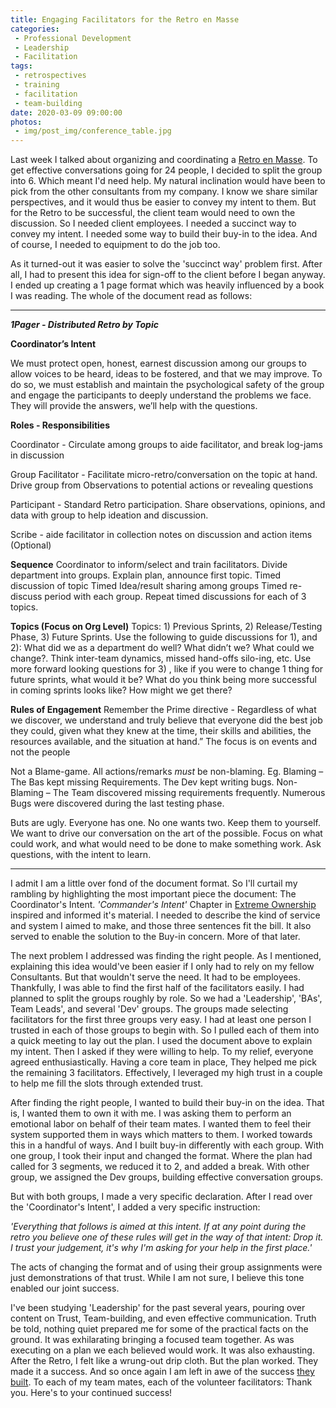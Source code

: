 ```yaml
---
title: Engaging Facilitators for the Retro en Masse
categories:
 - Professional Development
 - Leadership
 - Facilitation
tags:
 - retrospectives
 - training
 - facilitation
 - team-building
date: 2020-03-09 09:00:00
photos: 
 - img/post_img/conference_table.jpg
---
```


Last week I talked about organizing and coordinating a [Retro en Masse](/2020/03/02/retro-en-masse/). To get effective conversations going for 24 people, I decided to split the group into 6. Which meant I'd need help. My natural inclination would have been to pick from the other consultants from my company. I know we share similar perspectives, and it would thus be easier to convey my intent to them. But for the Retro to be successful, the client team would need to own the discussion. So I needed client employees. I needed a succinct way to convey my intent. I needed some way to build their buy-in to the idea. And of course, I needed to equipment to do the job too.

As it turned-out it was easier to solve the 'succinct way' problem first. After all, I had to present this idea for sign-off to the client before I began anyway. I ended up creating a 1 page format which was heavily influenced by a book I was reading. The whole of the document read as follows:

---
**_1Pager - Distributed Retro by Topic_**

**Coordinator’s Intent**

We must protect open, honest, earnest discussion among our groups to allow voices to be heard, ideas to be fostered, and that we may improve. To do so, we must establish and maintain the psychological safety of the group and engage the participants to deeply understand the problems we face. They will provide the answers, we’ll help with the questions.

**Roles - Responsibilities**

Coordinator  - Circulate among groups to aide facilitator, and break log-jams in discussion

Group Facilitator - Facilitate micro-retro/conversation on the topic at hand. Drive group from Observations to potential actions or revealing questions

Participant - Standard Retro participation. Share observations, opinions, and data with group to help ideation and discussion.

Scribe - aide facilitator in collection notes on discussion and action items (Optional)

**Sequence**
    Coordinator to inform/select and train facilitators.
    Divide department into groups. Explain plan, announce first topic.
    Timed discussion of topic
    Timed Idea/result sharing among groups
    Timed re-discuss period with each group.
    Repeat timed discussions for each of 3  topics.

**Topics (Focus on Org Level)**
Topics: 1) Previous Sprints, 2) Release/Testing Phase, 3) Future Sprints.
Use the following to guide discussions for 1), and 2): What did we as a department do well? What didn’t we? What could we change?. Think inter-team dynamics, missed hand-offs silo-ing, etc.
Use more forward looking questions for 3) , like if you were to change 1 thing for future sprints, what would it be? What do you think being more successful in coming sprints looks like? How might we get there?

**Rules of Engagement**
Remember the Prime directive - Regardless of what we discover, we understand and truly believe that everyone did the best job they could, given what they knew at the time, their skills and abilities, the resources available, and the situation at hand.” The focus is on events and not the people

Not a Blame-game. All actions/remarks _must_ be non-blaming. Eg. Blaming – The Bas kept missing Requirements. The Dev kept writing bugs. Non-Blaming – The Team discovered missing requirements frequently. Numerous Bugs were discovered during the last testing phase.

Buts are ugly. Everyone has one. No one wants two. Keep them to yourself. We want to drive our conversation on the art of the possible. Focus on what could work, and what would need to be done to make something work. Ask questions, with the intent to learn.

---

I admit I am a little over fond of the document format. So I'll curtail my rambling by highlighting the most important piece the document: The Coordinator's Intent. _'Commander's Intent'_ Chapter in [Extreme Ownership](https://www.amazon.com/Extreme-Ownership-U-S-Navy-SEALs/dp/1250067057) inspired and informed it's material. I needed to describe the kind of service and system I aimed to make, and those three sentences fit the bill. It also served to enable the solution to the Buy-in concern. More of that later.

The next problem I addressed was finding the right people. As I mentioned, explaining this idea would've been easier if I only had to rely on my fellow Consultants. But that wouldn't serve the need. It had to be employees. Thankfully, I was able to find the first half of the facilitators easily. I had planned to split the groups roughly by role. So we had a 'Leadership', 'BAs', Team Leads', and several 'Dev' groups. The groups made selecting facilitators for the first three groups very easy. I had at least one person I trusted in each of those groups to begin with. So I pulled each of them into a quick meeting to lay out the plan. I used the document above to explain my intent. Then I asked if they were willing to help. To my relief, everyone agreed enthusiastically.  Having a core team in place, They helped me pick the remaining 3 facilitators.  Effectively, I leveraged my high trust in a couple to help me fill the slots through extended trust.

After finding the right people, I wanted to build their buy-in on the idea. That is, I wanted them to own it with me. I was asking them to perform an emotional labor on behalf of their team mates. I wanted them to feel their system supported them in ways which matters to them. I worked towards this in a handful of ways. And I built buy-in differently with each group. With one group, I took their input and changed the format. Where the plan had called for 3 segments, we reduced it to 2, and added a break. With other group, we assigned the Dev groups, building effective conversation groups.

But with both groups, I made a very specific declaration. After I read over the 'Coordinator's Intent', I added a very specific instruction:

_'Everything that follows is aimed at this intent. If at any point during the retro you believe one of these rules will get in the way of that intent: Drop it. I trust your judgement, it's why I'm asking for your help in the first place.'_ 

The acts of changing the format and of using their group assignments were just demonstrations of that trust.  While I am not sure, I believe this tone enabled our joint success.

I've been studying 'Leadership' for the past several years, pouring over content on Trust, Team-building, and even effective communication. Truth be told, nothing quiet prepared me for some of the practical facts on the ground. It was exhilarating bringing a focused team together. As was executing on a plan we each believed would work. It was also exhausting. After the Retro, I felt like a wrung-out drip cloth. But the plan worked. They made it a success. And so once again I am left in awe of the success [they built](/2019/04/29/they-build-it/). To each of my team mates, each of the volunteer facilitators: Thank you. Here's to your continued success! 
